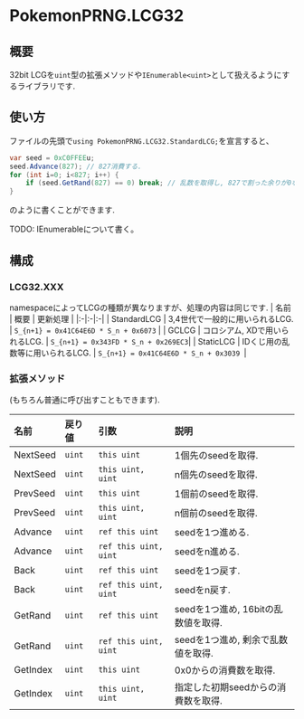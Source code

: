 # PokemonPRNG.LCG32

## 概要
32bit LCGを`uint`型の拡張メソッドや`IEnumerable<uint>`として扱えるようにするライブラリです.

## 使い方
ファイルの先頭で`using PokemonPRNG.LCG32.StandardLCG;`を宣言すると、
```cs
var seed = 0xC0FFEEu;
seed.Advance(827); // 827消費する.
for (int i=0; i<827; i++) {
    if (seed.GetRand(827) == 0) break; // 乱数を取得し, 827で割った余りが0なら終了.
}
```
のように書くことができます.

TODO: IEnumerableについて書く。

## 構成
### LCG32.XXX
namespaceによってLCGの種類が異なりますが、処理の内容は同じです.
| 名前 | 概要 | 更新処理 |
|:-|:-|:-|
| StandardLCG | 3,4世代で一般的に用いられるLCG. | `S_{n+1} = 0x41C64E6D * S_n + 0x6073` |
| GCLCG | コロシアム, XDで用いられるLCG. | `S_{n+1} = 0x343FD * S_n + 0x269EC3`|
| StaticLCG | IDくじ用の乱数等に用いられるLCG. | `S_{n+1} = 0x41C64E6D * S_n + 0x3039 `|

### 拡張メソッド

(もちろん普通に呼び出すこともできます).

| 名前 | 戻り値 | 引数 | 説明 |
|:-|:-|:-|:-|
| NextSeed | `uint` | `this uint` | 1個先のseedを取得.  |
| NextSeed | `uint` | `this uint, uint` | n個先のseedを取得. |
| PrevSeed | `uint` | `this uint` | 1個前のseedを取得.  |
| PrevSeed | `uint` | `this uint, uint` | n個前のseedを取得. |
| Advance | `uint` | `ref this uint` | seedを1つ進める.  |
| Advance | `uint` | `ref this uint, uint` | seedをn進める. |
| Back | `uint` | `ref this uint` | seedを1つ戻す.  |
| Back | `uint` | `ref this uint, uint` | seedをn戻す. |
| GetRand | `uint` | `ref this uint` | seedを1つ進め, 16bitの乱数値を取得.  |
| GetRand | `uint` | `ref this uint, uint` | seedを1つ進め, 剰余で乱数値を取得. |
| GetIndex | `uint` | `this uint` | 0x0からの消費数を取得.  |
| GetIndex | `uint` | `this uint, uint` | 指定した初期seedからの消費数を取得. |
